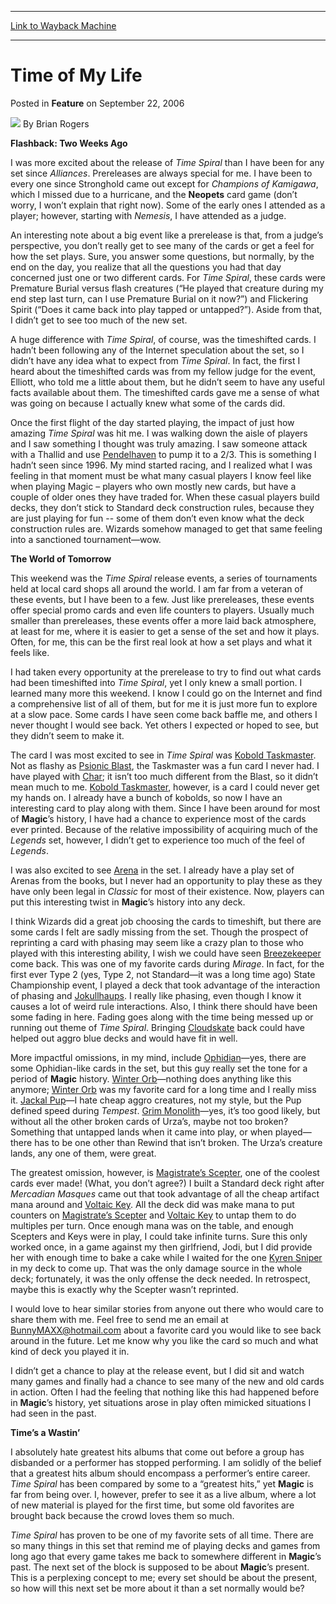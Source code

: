 
---
[Link to Wayback Machine](https://web.archive.org/web/20160219213312/http://magic.wizards.com/en/articles/archive/feature/time-my-life-2006-09-22)

[_metadata_:author]:- "Brian Rogers"
[_metadata_:description]:- "Flashback: Two Weeks AgoI was more excited about the release of Time Spiral than I have been for any set since Alliances. Prereleases are always special for me. I have been to every one since Stronghold came out except for Champions of Kamigawa, which I missed due to a hurricane, and the Neopets card game (don’t worry, I won’t explain that right now). Some of the early ones I attended as a player; however, starting with Nemesis, I have attended as a judge."
[_metadata_:generator]:- "Drupal 7 (http://drupal.org)"
[_metadata_:publish_date]:- "2006-09-22"
[_metadata_:title]:- "Time of My Life"
[_metadata_:wayback_capture_timestamp]:- "2016-02-19 21:33:12+00:00"
[_metadata_:wayback_raw_url]:- "https://web.archive.org/web/20160219213312id_/http://magic.wizards.com/en/articles/archive/feature/time-my-life-2006-09-22"
[_metadata_:wayback_url]:- "http://magic.wizards.com/en/articles/archive/feature/time-my-life-2006-09-22"
---


Time of My Life
===============



 Posted in **Feature**
 on September 22, 2006 






![](https://media.magic.wizards.com/styles/auth_small/public/generic-avatar-150_333.png)
By Brian Rogers











**Flashback: Two Weeks Ago**

I was more excited about the release of *Time Spiral*  than I have been for any set since *Alliances*. Prereleases are always special for me. I have been to every one since Stronghold came out except for *Champions of Kamigawa*, which I missed due to a hurricane, and the **Neopets**  card game (don’t worry, I won’t explain that right now). Some of the early ones I attended as a player; however, starting with *Nemesis*, I have attended as a judge.

An interesting note about a big event like a prerelease is that, from a judge’s perspective, you don’t really get to see many of the cards or get a feel for how the set plays. Sure, you answer some questions, but normally, by the end on the day, you realize that all the questions you had that day concerned just one or two different cards. For *Time Spiral*, these cards were Premature Burial versus flash creatures (“He played that creature during my end step last turn, can I use Premature Burial on it now?”) and Flickering Spirit (“Does it came back into play tapped or untapped?”). Aside from that, I didn’t get to see too much of the new set.

A huge difference with *Time Spiral*, of course, was the timeshifted cards. I hadn’t been following any of the Internet speculation about the set, so I didn’t have any idea what to expect from *Time Spiral*. In fact, the first I heard about the timeshifted cards was from my fellow judge for the event, Elliott, who told me a little about them, but he didn’t seem to have any useful facts available about them. The timeshifted cards gave me a sense of what was going on because I actually knew what some of the cards did.

Once the first flight of the day started playing, the impact of just how amazing *Time Spiral* was hit me. I was walking down the aisle of players and I saw something I thought was truly amazing. I saw someone attack with a Thallid and use [Pendelhaven](http://gatherer.wizards.com/Pages/Card/Details.aspx?name=Pendelhaven+)  to pump it to a 2/3. This is something I hadn’t seen since 1996. My mind started racing, and I realized what I was feeling in that moment must be what many casual players I know feel like when playing Magic – players who own mostly new cards, but have a couple of older ones they have traded for. When these casual players build decks, they don’t stick to Standard deck construction rules, because they are just playing for fun -- some of them don’t even know what the deck construction rules are. Wizards somehow managed to get that same feeling into a sanctioned tournament—wow.

**The World of Tomorrow**

This weekend was the *Time Spiral* release events, a series of tournaments held at local card shops all around the world. I am far from a veteran of these events, but I have been to a few. Just like prereleases, these events offer special promo cards and even life counters to players. Usually much smaller than prereleases, these events offer a more laid back atmosphere, at least for me, where it is easier to get a sense of the set and how it plays. Often, for me, this can be the first real look at how a set plays and what it feels like.

I had taken every opportunity at the prerelease to try to find out what cards had been timeshifted into *Time Spiral*, yet I only knew a small portion. I learned many more this weekend. I know I could go on the Internet and find a comprehensive list of all of them, but for me it is just more fun to explore at a slow pace. Some cards I have seen come back baffle me, and others I never thought I would see back. Yet others I expected or hoped to see, but they didn’t seem to make it.

The card I was most excited to see in *Time Spiral*  was [Kobold Taskmaster](http://gatherer.wizards.com/Pages/Card/Details.aspx?name=Kobold+Taskmaster). Not as flashy as [Psionic Blast](http://gatherer.wizards.com/Pages/Card/Details.aspx?name=Psionic+Blast), the Taskmaster was a fun card I never had. I have played with [Char](http://gatherer.wizards.com/Pages/Card/Details.aspx?name=Char); it isn’t too much different from the Blast, so it didn’t mean much to me. [Kobold Taskmaster](http://gatherer.wizards.com/Pages/Card/Details.aspx?name=Kobold+Taskmaster), however, is a card I could never get my hands on. I already have a bunch of kobolds, so now I have an interesting card to play along with them. Since I have been around for most of **Magic**’s history, I have had a chance to experience most of the cards ever printed. Because of the relative impossibility of acquiring much of the *Legends*  set, however, I didn’t get to experience too much of the feel of *Legends*.

I was also excited to see [Arena](http://gatherer.wizards.com/Pages/Card/Details.aspx?name=Arena) in the set. I already have a play set of Arenas from the books, but I never had an opportunity to play these as they have only been legal in *Classic*  for most of their existence. Now, players can put this interesting twist in **Magic**’s history into any deck.

I think Wizards did a great job choosing the cards to timeshift, but there are some cards I felt are sadly missing from the set. Though the prospect of reprinting a card with phasing may seem like a crazy plan to those who played with this interesting ability, I wish we could have seen [Breezekeeper](http://gatherer.wizards.com/Pages/Card/Details.aspx?name=Breezekeeper) come back. This was one of my favorite cards during *Mirage*. In fact, for the first ever Type 2 (yes, Type 2, not Standard—it was a long time ago) State Championship event, I played a deck that took advantage of the interaction of phasing and [Jokullhaups](http://gatherer.wizards.com/Pages/Card/Details.aspx?name=Jokullhaups). I really like phasing, even though I know it causes a lot of weird rule interactions. Also, I think there should have been some fading in here. Fading goes along with the time being messed up or running out theme of *Time Spiral*. Bringing [Cloudskate](http://gatherer.wizards.com/Pages/Card/Details.aspx?name=Cloudskate+)  back could have helped out aggro blue decks and would have fit in well.

More impactful omissions, in my mind, include [Ophidian](http://gatherer.wizards.com/Pages/Card/Details.aspx?name=Ophidian)—yes, there are some Ophidian-like cards in the set, but this guy really set the tone for a period of **Magic**  history. [Winter Orb](http://gatherer.wizards.com/Pages/Card/Details.aspx?name=Winter+Orb)—nothing does anything like this anymore; [Winter Orb](http://gatherer.wizards.com/Pages/Card/Details.aspx?name=Winter+Orb) was my favorite card for a long time and I really miss it. [Jackal Pup](http://gatherer.wizards.com/Pages/Card/Details.aspx?name=Jackal+Pup)—I hate cheap aggro creatures, not my style, but the Pup defined speed during *Tempest*. [Grim Monolith](http://gatherer.wizards.com/Pages/Card/Details.aspx?name=Grim+Monolith)—yes, it’s too good likely, but without all the other broken cards of Urza’s, maybe not too broken? Something that untapped lands when it came into play, or when played—there has to be one other than Rewind that isn’t broken. The Urza’s creature lands, any one of them, were great.

The greatest omission, however, is [Magistrate’s Scepter](http://gatherer.wizards.com/Pages/Card/Details.aspx?name=Magistrate%E2%80%99s+Scepter), one of the coolest cards ever made! (What, you don’t agree?) I built a Standard deck right after *Mercadian Masques*  came out that took advantage of all the cheap artifact mana around and [Voltaic Key](http://gatherer.wizards.com/Pages/Card/Details.aspx?name=Voltaic+Key). All the deck did was make mana to put counters on [Magistrate’s Scepter](http://gatherer.wizards.com/Pages/Card/Details.aspx?name=Magistrate%E2%80%99s+Scepter) and [Voltaic Key](http://gatherer.wizards.com/Pages/Card/Details.aspx?name=Voltaic+Key+)  to untap them to do multiples per turn. Once enough mana was on the table, and enough Scepters and Keys were in play, I could take infinite turns. Sure this only worked once, in a game against my then girlfriend, Jodi, but I did provide her with enough time to bake a cake while I waited for the one [Kyren Sniper](http://gatherer.wizards.com/Pages/Card/Details.aspx?name=Kyren+Sniper) in my deck to come up. That was the only damage source in the whole deck; fortunately, it was the only offense the deck needed. In retrospect, maybe this is exactly why the Scepter wasn’t reprinted.

I would love to hear similar stories from anyone out there who would care to share them with me. Feel free to send me an email at BunnyMAXX@hotmail.com about a favorite card you would like to see back around in the future. Let me know why you like the card so much and what kind of deck you played it in.

I didn’t get a chance to play at the release event, but I did sit and watch many games and finally had a chance to see many of the new and old cards in action. Often I had the feeling that nothing like this had happened before in **Magic**’s history, yet situations arose in play often mimicked situations I had seen in the past. 

**Time’s a Wastin’**

I absolutely hate greatest hits albums that come out before a group has disbanded or a performer has stopped performing. I am solidly of the belief that a greatest hits album should encompass a performer’s entire career. *Time Spiral*  has been compared by some to a “greatest hits,” yet **Magic**  is far from being over. I, however, prefer to see it as a live album, where a lot of new material is played for the first time, but some old favorites are brought back because the crowd loves them so much.

*Time Spiral* has proven to be one of my favorite sets of all time. There are so many things in this set that remind me of playing decks and games from long ago that every game takes me back to somewhere different in **Magic**’s past. The next set of the block is supposed to be about **Magic**’s present. This is a perplexing concept to me; every set should be about the present, so how will this next set be more about it than a set normally would be?







